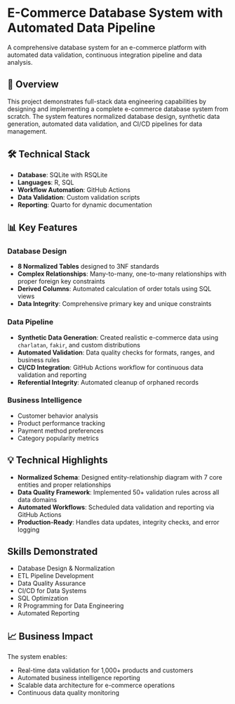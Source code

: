 # E-Commerce Database System with Automated Data Pipeline

A comprehensive database system for an e-commerce platform with automated data validation, continuous integration pipeline and data analysis.

## 🚀 Overview

This project demonstrates full-stack data engineering capabilities by designing and implementing a complete e-commerce database system from scratch. The system features normalized database design, synthetic data generation, automated data validation, and CI/CD pipelines for data management.

## 🛠️ Technical Stack

- **Database**: SQLite with RSQLite
- **Languages**: R, SQL
- **Workflow Automation**: GitHub Actions
- **Data Validation**: Custom validation scripts
- **Reporting**: Quarto for dynamic documentation

## 📊 Key Features

### Database Design
- **8 Normalized Tables** designed to 3NF standards
- **Complex Relationships**: Many-to-many, one-to-many relationships with proper foreign key constraints
- **Derived Columns**: Automated calculation of order totals using SQL views
- **Data Integrity**: Comprehensive primary key and unique constraints

### Data Pipeline
- **Synthetic Data Generation**: Created realistic e-commerce data using `charlatan`, `fakir`, and custom distributions
- **Automated Validation**: Data quality checks for formats, ranges, and business rules
- **CI/CD Integration**: GitHub Actions workflow for continuous data validation and reporting
- **Referential Integrity**: Automated cleanup of orphaned records

### Business Intelligence
- Customer behavior analysis
- Product performance tracking
- Payment method preferences
- Category popularity metrics

## 💡 Technical Highlights

- **Normalized Schema**: Designed entity-relationship diagram with 7 core entities and proper relationships
- **Data Quality Framework**: Implemented 50+ validation rules across all data domains
- **Automated Workflows**: Scheduled data validation and reporting via GitHub Actions
- **Production-Ready**: Handles data updates, integrity checks, and error logging

##  Skills Demonstrated

- Database Design & Normalization
- ETL Pipeline Development
- Data Quality Assurance
- CI/CD for Data Systems
- SQL Optimization
- R Programming for Data Engineering
- Automated Reporting

## 📈 Business Impact

The system enables:
- Real-time data validation for 1,000+ products and customers
- Automated business intelligence reporting
- Scalable data architecture for e-commerce operations
- Continuous data quality monitoring
